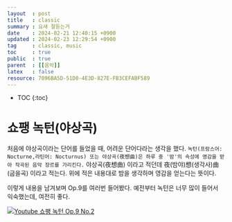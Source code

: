 ```yaml
---
layout  : post
title   : classic
summary : 요새 잘듣는거
date    : 2024-02-21 12:40:15 +0900
updated : 2024-02-23 12:29:54 +0900
tag     : classic, music
toc     : true
public  : true
parent  : [[음악]]
latex   : false
resource: 7096BA5D-51D0-4E3D-827E-FB3CEFABF589
---
```

* TOC
{:toc}

# 쇼팽 녹턴(야상곡)
처음에 야상곡이라는 단어를 들었을 때, 어려운 단어다라는 생각을 했다. `녹턴(프랑스어: Nocturne,라틴어: Nocturnus) 또는 야상곡(夜想曲)은 하루 중 '밤'의 속성에 영감을 받아 작곡된 음악 장르를 가리킨다.` 
야상곡(夜想曲) 이라고 적던데 夜(밤야)想(생각사)曲(굽을곡) 이라고 적는다. 위에 적은 내용대로 밤을 생각하며 영감을 얻는다는 뜻이다. 

이렇게 내용을 남겨보며 Op.9를 여러번 들어봤다. 예전부터 녹턴은 너무 많이 들어서 익숙했는데, 여전히 좋다.

[![Youtube 쇼팽 녹턴 Op.9 No.2](https://img.youtube.com/vi/tTGEo3scnq8/0.jpg)](https://www.youtube.com/watch?v=tTGEo3scnq8)
